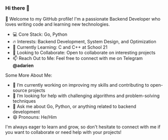 ### Hi there 👋

🌟 Welcome to my GitHub profile! I'm a passionate Backend Developer who loves writing code and learning new technologies.

- 💻 Core Stack: Go, Python
- 🔥 Interests: Backend Development, System Design, and Optimization
- 🌱 Currently Learning: C and C++ at School 21
- 🤝 Looking to Collaborate: Open to collaborate on interesting projects
- 📫 Reach Out to Me: Feel free to connect with me on Telegram **@adarien**

Some More About Me:
- 🔭 I’m currently working on improving my skills and contributing to open-source projects
- 🤔 I’m looking for help with challenging algorithms and problem-solving techniques
- 💬 Ask me about Go, Python, or anything related to backend development
- 😄 Pronouns: He/Him

I'm always eager to learn and grow, so don't hesitate to connect with me if you want to collaborate or need help with your projects!



<!--
**adarien/adarien** is a ✨ _special_ ✨ repository because its `README.md` (this file) appears on your GitHub profile.

Here are some ideas to get you started:

- 🔭 I’m currently working on ...
- 👯 I’m looking to collaborate on ...
- 🤔 I’m looking for help with ...
- 💬 Ask me about ...
- 📫 How to reach me: ...
- 😄 Pronouns: ...
- ⚡ Fun fact: ...

-->
